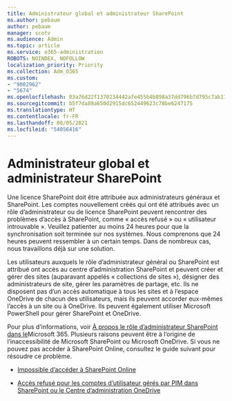 ```yaml
---
title: Administrateur global et administrateur SharePoint
ms.author: pebaum
author: pebaum
manager: scotv
ms.audience: Admin
ms.topic: article
ms.service: o365-administration
ROBOTS: NOINDEX, NOFOLLOW
localization_priority: Priority
ms.collection: Adm_O365
ms.custom:
- "9002962"
- "5674"
ms.openlocfilehash: 03a76d22f1370234442afe455b4b898a37dd796b7d795c7ab1190ddd3102ae11
ms.sourcegitcommit: b5f7da89a650d2915dc652449623c78be6247175
ms.translationtype: HT
ms.contentlocale: fr-FR
ms.lasthandoff: 08/05/2021
ms.locfileid: "54056416"
---
```

# <a name="global-and-sharepoint-admin"></a>Administrateur global et administrateur SharePoint

Une licence SharePoint doit être attribuée aux administrateurs généraux et SharePoint. Les comptes nouvellement créés qui ont été attribués avec un rôle d’administrateur ou de licence SharePoint peuvent rencontrer des problèmes d’accès à SharePoint, comme « accès refusé » ou « utilisateur introuvable ». Veuillez patienter au moins 24 heures pour que la synchronisation soit terminée sur nos systèmes. Nous comprenons que 24 heures peuvent ressembler à un certain temps. Dans de nombreux cas, nous travaillons déjà sur une solution.

Les utilisateurs auxquels le rôle d’administrateur général ou SharePoint est attribué ont accès au centre d’administration SharePoint et peuvent créer et gérer des sites (auparavant appelés « collections de sites »), désigner des administrateurs de site, gérer les paramètres de partage, etc. Ils ne disposent pas d’un accès automatique à tous les sites et à l’espace OneDrive de chacun des utilisateurs, mais ils peuvent accorder eux-mêmes l’accès à un site ou à OneDrive. Ils peuvent également utiliser Microsoft PowerShell pour gérer SharePoint et OneDrive.

Pour plus d’informations, voir [À propos le rôle d’administrateur SharePoint dans le](https://docs.microsoft.com/sharepoint/sharepoint-admin-role)Microsoft 365.
Plusieurs raisons peuvent être à l’origine de l’inaccessibilité de Microsoft SharePoint ou Microsoft OneDrive. Si vous ne pouvez pas accéder à SharePoint Online, consultez le guide suivant pour résoudre ce problème.

- [Impossible d’accéder à SharePoint Online](https://docs.microsoft.com/sharepoint/troubleshoot/sharing-and-permissions/sharepoint-online-inaccessible)

- [Accès refusé pour les comptes d’utilisateur gérés par PIM dans SharePoint ou le Centre d’administration OneDrive](https://docs.microsoft.com/sharepoint/troubleshoot/administration/access-denied-to-pim-user-accounts)